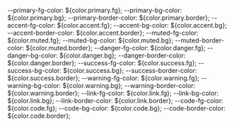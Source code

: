 --primary-fg-color: ${color.primary.fg};
--primary-bg-color: ${color.primary.bg};
--primary-border-color: ${color.primary.border};
--accent-fg-color: ${color.accent.fg};
--accent-bg-color: ${color.accent.bg};
--accent-border-color: ${color.accent.border};
--muted-fg-color: ${color.muted.fg};
--muted-bg-color: ${color.muted.bg};
--muted-border-color: ${color.muted.border};
--danger-fg-color: ${color.danger.fg};
--danger-bg-color: ${color.danger.bg};
--danger-border-color: ${color.danger.border};
--success-fg-color: ${color.success.fg};
--success-bg-color: ${color.success.bg};
--success-border-color: ${color.success.border};
--warning-fg-color: ${color.warning.fg};
--warning-bg-color: ${color.warning.bg};
--warning-border-color: ${color.warning.border};
--link-fg-color: ${color.link.fg};
--link-bg-color: ${color.link.bg};
--link-border-color: ${color.link.border};
--code-fg-color: ${color.code.fg};
--code-bg-color: ${color.code.bg};
--code-border-color: ${color.code.border};
